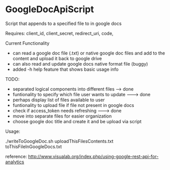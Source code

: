 # GoogleDocApiScript
Script that appends to a specified file to in google docs

Requires: client_id, client_secret, redirect_uri, code,
  
Current Functionality
- can read a google doc file (.txt)  or native google doc files
  and add to the content and upload it 
  back to google drive
- can also read and update google docs native format file (buggy)
- added -h help feature that shows basic usage info

TODO:
- separated logical components into different files --> done
- funtionality to specify which file user wants to 
  update ---> done
 - perhaps display list of files available to user
- funtionality to upload file if file not present
  in google docs
- check if access_token needs refreshing ---> done
- move into separate files for easier organization
- choose google doc title and create it and be upload via script

Usage:

./writeToGoogleDoc.sh uploadThisFilesContents.txt toThisFileInGoogleDocs.txt 

reference:
http://www.visualab.org/index.php/using-google-rest-api-for-analytics
